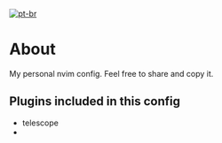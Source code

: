 [![pt-br](https://img.shields.io/badge/lang-pt--br-green.svg)](placeholderurl)

# About
My personal nvim config. Feel free to share and copy it.
## Plugins included in this config
- telescope
- 
